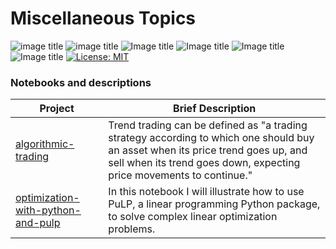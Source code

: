 # Miscellaneous Topics 
![image title](https://img.shields.io/badge/work-in%20progress-blue.svg) ![image title](https://img.shields.io/badge/statsmodels-v0.8.0-blue.svg) ![Image title](https://img.shields.io/badge/sklearn-0.19.1-orange.svg) ![Image title](https://img.shields.io/badge/pandas-0.22.0-red.svg) ![Image title](https://img.shields.io/badge/numpy-1.14.2-green.svg) ![Image title](https://img.shields.io/badge/matplotlib-v2.1.2-orange.svg) [![License: MIT](https://img.shields.io/badge/License-MIT-yellow.svg)](https://opensource.org/licenses/MIT)

### Notebooks and descriptions
| Project | Brief Description |
|--------------------------------------------------------------------------------------------------------------|-------------------------------------------------------------------------------------------------------------------------------------------------------------------|
| [algorithmic-trading](http://nbviewer.jupyter.org/github/marcotav/miscellaneous-topics/blob/master/trading-algorithms/notebooks/algorithmic-trading-basic-strategies.ipynb) | Trend trading can be defined as "a trading strategy according to which one should buy an asset when its price trend goes up, and sell when its trend goes down, expecting price movements to continue."|
| [optimization-with-python-and-pulp](http://nbviewer.jupyter.org/github/marcotav/miscellaneous-topics/blob/master/optimization/notebooks/optimization_with_pulp_python.ipynb) | In this notebook I will illustrate how to use PuLP, a linear programming Python package, to solve complex linear optimization problems.|

